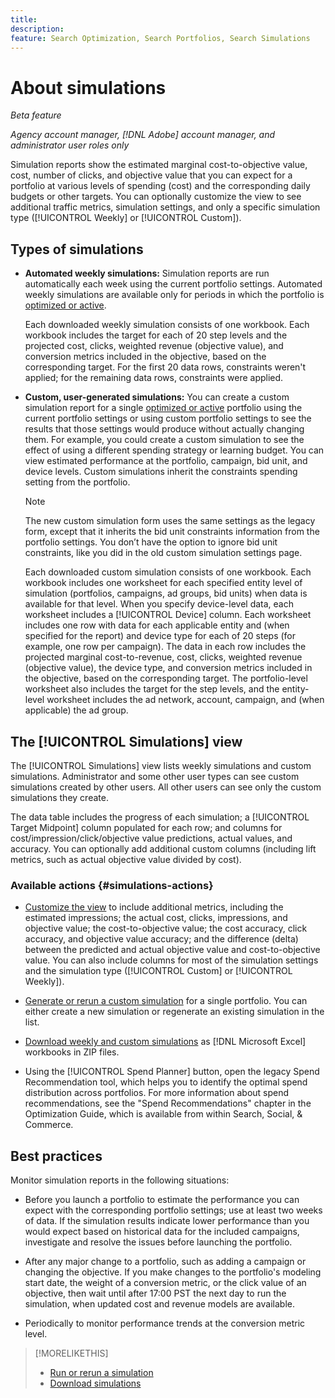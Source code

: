 ```yaml
---
title: 
description: 
feature: Search Optimization, Search Portfolios, Search Simulations
---
```

# About simulations

*Beta feature*

*Agency account manager, [!DNL Adobe] account manager, and administrator user roles only*

Simulation reports show the estimated marginal cost-to-objective value, cost, number of clicks, and objective value that you can expect for a portfolio at various levels of spending (cost) and the corresponding daily budgets or other targets. You can optionally customize the view<!-- add link --> to see additional traffic metrics, simulation settings, and only a specific simulation type ([!UICONTROL Weekly] or [!UICONTROL Custom]).

<!-- Not available as of 6/21/25:
When the portfolio has a daily budget, you can optionally change the portfolio's spend target to any of the spend targets listed in the simulation.
-->

## Types of simulations

* **Automated weekly simulations:** Simulation reports are run automatically each week using the current portfolio settings. Automated weekly simulations are available only for periods in which the portfolio is [optimized or active](/help/search-social-commerce/optimization/manage/portfolios/portfolio-about.md).

  Each downloaded weekly simulation consists of one workbook. Each workbook includes the target for each of 20 step levels and the projected cost, clicks, weighted revenue (objective value), and conversion metrics included in the objective, based on the corresponding target. For the first 20 data rows, constraints weren't applied; for the remaining data rows, constraints were applied.

* **Custom, user-generated simulations:** You can create a custom simulation report for a single [optimized or active](/help/search-social-commerce/optimization/manage/portfolios/portfolio-about.md) portfolio using the current portfolio settings or using custom portfolio settings to see the results that those settings would produce without actually changing them. For example, you could create a custom simulation to see the effect of using a different spending strategy or learning budget<!-- Not available yet:  , or without considering active constraints on bid units in the portfolio-->. You can view estimated performance at the portfolio, campaign, bid unit, and device levels. Custom simulations inherit the constraints spending setting from the portfolio.

  >[!NOTE]
  >
  > The new custom simulation form uses the same settings as the legacy form, except that it inherits the bid unit constraints information from the portfolio settings. You don’t have the option to ignore bid unit constraints, like you did in the old custom simulation settings page.

  Each downloaded custom simulation consists of one workbook. Each workbook includes one worksheet for each specified entity level of simulation (portfolios, campaigns, ad groups, bid units) when data is available for that level. When you specify device-level data, each worksheet includes a [!UICONTROL Device] column. Each worksheet includes one row with data for each applicable entity and (when specified for the report) and device type for each of 20 steps (for example, one row per campaign). The data in each row includes the projected marginal cost-to-revenue, cost, clicks, weighted revenue (objective value), the device type, and conversion metrics included in the objective, based on the corresponding target. The portfolio-level worksheet also includes the target for the step levels, and the entity-level worksheet includes the ad network, account, campaign, and (when applicable) the ad group.   <!-- I don't see a Bid Units tab when specified; clarify when it is and isn't included -->

## The [!UICONTROL Simulations] view

The [!UICONTROL Simulations] view lists weekly simulations and custom simulations. Administrator and some other user types<!-- Verify which --> can see custom simulations created by other users. All other users can see only the custom simulations they create.

The data table includes the progress of each simulation; a [!UICONTROL Target Midpoint] column populated for each row; and columns for cost/impression/click/objective value predictions, actual values, and accuracy. You can optionally add additional custom columns (including lift metrics, such as actual objective value divided by cost).

### Available actions {#simulations-actions}

* [Customize the view](/help/search-social-commerce/common-tasks/data-views/custom-default-views-manage.md) to include additional metrics, including the estimated impressions; the actual cost, clicks, impressions, and objective value; the cost-to-objective value; the cost accuracy, click accuracy, and objective value accuracy; and the difference (delta) between the predicted and actual objective value and cost-to-objective value. You can also include columns for most of the simulation settings and the simulation type ([!UICONTROL Custom] or [!UICONTROL Weekly]).

* [Generate or rerun a custom simulation](simulation-create.md) for a single portfolio. You can either create a new simulation or regenerate an existing simulation in the list.

* [Download weekly and custom simulations](simulation-download.md) as [!DNL Microsoft Excel] workbooks in ZIP files.

* Using the [!UICONTROL Spend Planner] button, open the legacy Spend Recommendation tool, which helps you to identify the optimal spend distribution across portfolios. For more information about spend recommendations, see the "Spend Recommendations" chapter in the Optimization Guide, which is available from within Search, Social, & Commerce.<!-- verify convention for referencing Optimization Guide here -->

## Best practices

Monitor simulation reports in the following situations:

* Before you launch a portfolio to estimate the performance you can expect with the corresponding portfolio settings; use at least two weeks of data. If the simulation results indicate lower performance than you would expect based on historical data for the included campaigns, investigate and resolve the issues before launching the portfolio.

* After any major change to a portfolio, such as adding a campaign or changing the objective. If you make changes to the portfolio's modeling start date, the weight of a conversion metric, or the click value of an objective, then wait until after 17:00 PST the next day to run the simulation, when updated cost and revenue models are available.

* Periodically to monitor performance trends at the conversion metric level.

>[!MORELIKETHIS]
>
>* [Run or rerun a simulation](simulation-create.md)
>* [Download simulations](simulation-download.md)
